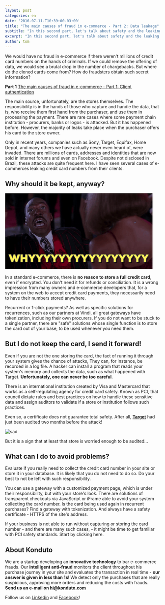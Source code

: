 ```yaml
---
layout: post
categories: en
date: '2016-07-11-T10:39:00-03:00'
title: "The main causes of fraud in e-commerce - Part 2: Data leakage"
subtitle: "In this second part, let's talk about safety and the leaking of sensitive data"
excerpt: "In this second part, let's talk about safety and the leaking of sensitive data"
author: tom
---
```

We would have no fraud in e-commerce if there weren't millions of credit card numbers on the hands of criminals. If we could remove the offering of data, we would see a brutal drop in the number of chargebacks. But where do the cloned cards come from? How do fraudsters obtain such secret information?

**Part 1** 
[The main causes of fraud in e-commerce - Part 1: Client authentication](https://blog.konduto.com/es/2016/06/principales-causas-de-fraude-en-el-ecommerce-1parte/)

The main source, unfortunately, are the stores themselves. The responsibility is in the hands of those who capture and handle the data, that is, who receive them first hand from the purchaser, and use them in processing the payment. There are rare cases where some payment chain institution - procurers, banks or logos - is attacked. But it has happened before. However, the majority of leaks take place when the purchaser offers his card to the store owner.

Only in recent years, companies such as Sony, Target, Equifax, Home Depot, and many others we have actually never even heard of, were invaded. There are millions of cards, addresses and identities that are now sold in internet forums and even on Facebook. Despite not disclosed in Brazil, these attacks are quite frequent here. I have seen several cases of e-commerces leaking credit card numbers from their clients.

## Why should it be kept, anyway?

![why](/images/160711-why.gif)

In a standard e-commerce, there is **no reason to store a full credit card**, even if encrypted. You don't need it for refunds or conciliation. It is a wrong impression from many owners and e-commerce developers that, for a system on the web to accept credit card payments, they necessarily need to have their numbers stored anywhere.

Recurrent or 1-click payments? As well as specific solutions for recurrences, such as our partners at Vindi, all great gateways have tokenization, including their own procurers. If you do not want to be stuck to a single partner, there are "safe" solutions whose single function is to store the card out of your base, to be used whenever you need them.

## But I do not keep the card, I send it forward!

Even if you are not the one storing the card, the fact of running it through your system gives the chance of attacks, They can, for instance, be recorded in a log file. A hacker can install a program that reads your system's memory and collects the data, such as what happened with Target. **Unfortunately, one can never be too careful**.

There is an international institution created by Visa and Mastercard that works as a self-regulating agency for credit card safety. Known as PCI, that council dictate rules and best practices on how to handle these sensitive data and assign auditors to validate if a store or institution follows such practices.

Even so, a certificate does not guarantee total safety. After all, **[Target](http://krebsonsecurity.com/tag/target-breach/)** had just been audited two months before the attack! 

![sad](/images/160711-sad.gif)

But it is a sign that at least that store is worried enough to be audited...

## What can I do to avoid problems?

Evaluate if you really need to collect the credit card number in your site or store it in your database. It is likely that you do not need to do so. Do your best to not be left with such responsibility.

You can use a gateway with a customized payment page, which is under their responsibility, but with your store's look. There are solutions of transparent checkouts via JavaScript or iFrame able to avoid your system collecting the card number. Is the card being used again in recurrent purchases? Find a gateway with tokenization. And always have a safety certificate - HTTPS of the site's address.

If your business is not able to run without capturing or storing the card number - and there are many such cases, - it might be time to get familiar with PCI safety standards. Start by clicking here.

## About Konduto

We are a startup developing an **innovative technology** to bar e-commerce frauds. Our **intelligent anti-fraud** monitors the client throughout his purchase journey in your site and evaluates the transaction in real time - **our answer is given in less than 1s**! We detect only the purchases that are really suspicious, approving more orders and reducing the costs with frauds. **Send us an e-mail on [hi@konduto.com](mailto:hi@konduto.com)**

Follow us on [Linkedin](https://www.linkedin.com/company/konduto) and [Facebook](https://www.facebook.com/konduto)!